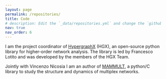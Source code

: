 ```yaml
---
layout: page
permalink: /repositories/
title: Code
# description: Edit the `_data/repositories.yml` and change the `github_users` and `github_repos` lists to include your own GitHub profile and repositories.
nav: true
nav_order: 6
---
```


I am the project coordinator of [HypergraphX](https://github.com/HGX-Team/hypergraphx) (HGX), an open-source python library for higher-order network analysis.
The library is led by Francesco Lotito and was developed by the members of the HGX Team.

Jointly with Vincenzo Nicosia I am an author of [MAMMULT](https://github.com/fede7j/mammult), a python/C library to study the structure and dynamics of multiplex networks.
